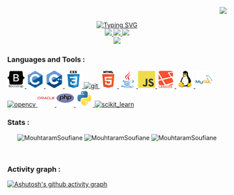 <p align="right" width="100%">
    <img  src="https://komarev.com/ghpvc/?username=MouhtaramSoufiane&color=blue&style=flat-square"> 
</p>

<p align="center">
<a href="https://github.com/MouhtaramSoufiane">
    <img src="https://readme-typing-svg.demolab.com?font=Georgia&size=18&duration=2000&pause=100&multiline=true&width=500&height=80&lines=Soufiane+MOUHTARAM;Distributed Systems and Artificial Intelligence Master's Degree Student;Software+Engineer" alt="Typing SVG" />
</a>
<br/>


<a href="https://www.linkedin.com/in/soufiane-mouhtaram-27143720b/details/featured/1635526867215/single-media-viewer/?profileId=ACoAADVHg7UBWnncKkDROMSR6XqOpPy4IqWRcYM">
    <img src="https://img.shields.io/badge/PDF-CV-red?style=flat-square&logo=adobe">
</a>  
<a href="https://www.linkedin.com/in/soufiane-mouhtaram-27143720b/">
    <img src="https://img.shields.io/badge/-Linkedin-blue?style=flat-square&logo=linkedin">
</a>
<a href="mailto:soufianerespect21@gmail.com">
    <img src="https://img.shields.io/badge/-Email-red?style=flat-square&logo=gmail&logoColor=white">
</a>
<br/> 

<a href="https://github.com/MouhtaramSoufiane">
    <img src="https://github-stats-alpha.vercel.app/api?username=MouhtaramSoufiane&cc=22272e&tc=37BCF6&ic=fff&bc=0000">
</a>
</p>


<h3 align="left">Languages and Tools :</h3>
<p align="left"> <a href="https://getbootstrap.com" target="_blank" rel="noreferrer"> <img src="https://raw.githubusercontent.com/devicons/devicon/master/icons/bootstrap/bootstrap-plain-wordmark.svg" alt="bootstrap" width="40" height="40"/> </a> <a href="https://www.cprogramming.com/" target="_blank" rel="noreferrer"> <img src="https://raw.githubusercontent.com/devicons/devicon/master/icons/c/c-original.svg" alt="c" width="40" height="40"/> </a> <a href="https://www.w3schools.com/cpp/" target="_blank" rel="noreferrer"> <img src="https://raw.githubusercontent.com/devicons/devicon/master/icons/cplusplus/cplusplus-original.svg" alt="cplusplus" width="40" height="40"/> </a> <a href="https://www.w3schools.com/css/" target="_blank" rel="noreferrer"> <img src="https://raw.githubusercontent.com/devicons/devicon/master/icons/css3/css3-original-wordmark.svg" alt="css3" width="40" height="40"/> </a> <a href="https://git-scm.com/" target="_blank" rel="noreferrer"> <img src="https://www.vectorlogo.zone/logos/git-scm/git-scm-icon.svg" alt="git" width="40" height="40"/> </a> <a href="https://www.w3.org/html/" target="_blank" rel="noreferrer"> <img src="https://raw.githubusercontent.com/devicons/devicon/master/icons/html5/html5-original-wordmark.svg" alt="html5" width="40" height="40"/> </a> <a href="https://www.java.com" target="_blank" rel="noreferrer"> <img src="https://raw.githubusercontent.com/devicons/devicon/master/icons/java/java-original.svg" alt="java" width="40" height="40"/> </a> <a href="https://developer.mozilla.org/en-US/docs/Web/JavaScript" target="_blank" rel="noreferrer"> <img src="https://raw.githubusercontent.com/devicons/devicon/master/icons/javascript/javascript-original.svg" alt="javascript" width="40" height="40"/> </a> <a href="https://laravel.com/" target="_blank" rel="noreferrer"> <img src="https://raw.githubusercontent.com/devicons/devicon/master/icons/laravel/laravel-plain-wordmark.svg" alt="laravel" width="40" height="40"/> </a> <a href="https://www.linux.org/" target="_blank" rel="noreferrer"> <img src="https://raw.githubusercontent.com/devicons/devicon/master/icons/linux/linux-original.svg" alt="linux" width="40" height="40"/> </a> <a href="https://www.mysql.com/" target="_blank" rel="noreferrer"> <img src="https://raw.githubusercontent.com/devicons/devicon/master/icons/mysql/mysql-original-wordmark.svg" alt="mysql" width="40" height="40"/> </a> <a href="https://opencv.org/" target="_blank" rel="noreferrer"> <img src="https://www.vectorlogo.zone/logos/opencv/opencv-icon.svg" alt="opencv" width="40" height="40"/> </a> <a href="https://www.oracle.com/" target="_blank" rel="noreferrer"> <img src="https://raw.githubusercontent.com/devicons/devicon/master/icons/oracle/oracle-original.svg" alt="oracle" width="40" height="40"/> </a> <a href="https://www.php.net" target="_blank" rel="noreferrer"> <img src="https://raw.githubusercontent.com/devicons/devicon/master/icons/php/php-original.svg" alt="php" width="40" height="40"/> </a> <a href="https://www.python.org" target="_blank" rel="noreferrer"> <img src="https://raw.githubusercontent.com/devicons/devicon/master/icons/python/python-original.svg" alt="python" width="40" height="40"/> </a> <a href="https://scikit-learn.org/" target="_blank" rel="noreferrer"> <img src="https://upload.wikimedia.org/wikipedia/commons/0/05/Scikit_learn_logo_small.svg" alt="scikit_learn" width="40" height="40"/> </a> </p>

<h3 align="left">Stats :</h3>
<p align="center"> 
<img width="43%" src="https://github-readme-stats.vercel.app/api/top-langs?username=MouhtaramSoufiane&show_icons=true&theme=dracula&title_color=ff8000&text_color=ffffff&bg_color=6a6a6a&locale=en&layout=compact&hide_border=true" alt="MouhtaramSoufiane" /> <img width="48%" src="https://github-readme-stats.vercel.app/api?username=MouhtaramSoufiane&show_icons=true&theme=dracula&title_color=ff8000&text_color=ffffff&bg_color=6a6a6a&locale=en&hide_border=true" alt="MouhtaramSoufiane" />
<img width="48%" src="https://github-readme-streak-stats.herokuapp.com/?user=MouhtaramSoufiane&theme=highcontrast&hide_border=true" alt="MouhtaramSoufiane"/>
</p>
<p>
&nbsp;
</p>
<h3 align="left">Activity graph :</h3>

[![Ashutosh's github activity graph](https://github-readme-activity-graph.vercel.app/graph?username=MouhtaramSoufiane&custom_title=Mouhtaram%20Soufiane's%20Contribution%20Graph&hide_border=true&bg_color=343a40&color=dc3545)](https://github.com/ashutosh00710/github-readme-activity-graph)

